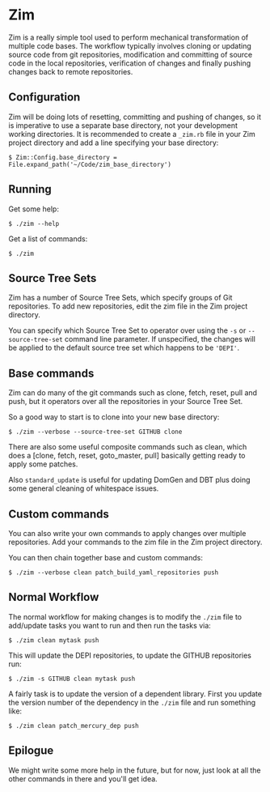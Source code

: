# Zim

Zim is a really simple tool used to perform mechanical transformation of multiple code bases. The workflow
typically involves cloning or updating source code from git repositories, modification and committing of
source code in the local repositories, verification of changes and finally pushing changes back to remote
repositories.

## Configuration

Zim will be doing lots of resetting, committing and pushing of changes, so it is imperative to use a separate base
directory, not your development working directories. It is recommended to create a `_zim.rb` file in your Zim project
directory and add a line specifying your base directory:

    $ Zim::Config.base_directory = File.expand_path('~/Code/zim_base_directory')

## Running

Get some help:

    $ ./zim --help

Get a list of commands:

    $ ./zim

## Source Tree Sets

Zim has a number of Source Tree Sets, which specify groups of Git repositories. To add new repositories, edit the
zim file in the Zim project directory.

You can specify which Source Tree Set to operator over using the `-s` or `--source-tree-set` command line parameter. If
unspecified, the changes will be applied to the default source tree set which happens to be `'DEPI'`.

## Base commands

Zim can do many of the git commands such as clone, fetch, reset, pull and push, but it operators over
all the repositories in your Source Tree Set.

So a good way to start is to clone into your new base directory:

    $ ./zim --verbose --source-tree-set GITHUB clone

There are also some useful composite commands such as clean, which does a [clone, fetch, reset, goto_master, pull]
basically getting ready to apply some patches.

Also `standard_update` is useful for updating DomGen and DBT plus doing some general cleaning of whitespace issues.

## Custom commands

You can also write your own commands to apply changes over multiple repositories. Add your commands to the zim file
in the Zim project directory.

You can then chain together base and custom commands:

    $ ./zim --verbose clean patch_build_yaml_repositories push

## Normal Workflow

The normal workflow for making changes is to modify the `./zim` file to add/update tasks you want to run
and then run the tasks via:

    $ ./zim clean mytask push

This will update the DEPI repositories, to update the GITHUB repositories run:

    $ ./zim -s GITHUB clean mytask push

A fairly task is to update the version of a dependent library. First you update the version number of the dependency
in the `./zim` file and run something like:

    $ ./zim clean patch_mercury_dep push

## Epilogue

We might write some more help in the future, but for now, just look at all the other commands in there and you'll get
idea.
